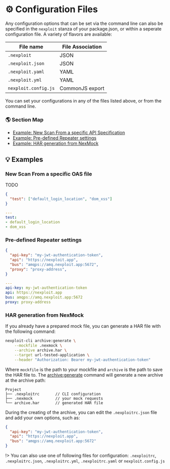 # ⚙️ Configuration Files
Any configuration options that can be set via the command line can also be specified in the `nexploit` stanza of your package.json, or within a seperate configuration file. A variety of flavors are available:

| File name            | File Association |
|----------------------|------------------|
| `.nexploit`          | JSON             |
| `.nexploit.json`     | JSON             |
| `.nexploit.yaml`     | YAML             |
| `.nexploit.yml`      | YAML             |
| `nexploit.config.js` | CommonJS export  |

You can set your configurations in any of the files listed above, or from the command line.

### 🌎 Section Map <!-- {docsify-ignore} -->
- [Example: New Scan From a specific API Specification](#new-scan-from-a-specific-oas-file)
- [Example: Pre-defined Repeater settings](#setting-up-a-repeater)
- [Example: HAR generation from NexMock](#har-generation-from-nexmock)

## 💡 Examples
### New Scan From a specific OAS file

TODO

```json
{
  "test": ["default_login_location", "dom_xss"]
}
```

```yaml
---
test:
- default_login_location
- dom_xss
```

### Pre-defined Repeater settings

```json
{
  "api-key": "my-jwt-authentication-token",
  "api": "https://nexploit.app",
  "bus": "amqps://amq.nexploit.app:5672",
  "proxy": "proxy-address",
}

```

```yaml
---
api-key: my-jwt-authentication-token
api: https://nexploit.app
bus: amqps://amq.nexploit.app:5672
proxy: proxy-address
```

### HAR generation from NexMock
If you already have a prepared mock file, you can generate a HAR file with the following command:
```bash
nexploit-cli archive:generate \
    --mockfile .nexmock \
    --archive archive.har \
    --target url-tested-application \
    --header "Authorization: Bearer my-jwt-authentication-token"
```

Where `mockfile` is the path to your mockfile and `archive` is the path to save the HAR file to. The [archive:generate](#-generate-archive-based-on-nexmock) command will generate a new archive at the archive path:

```
Project
├── .nexploitrc       // CLI configuration
├── .nexmock          // your mock requests
└── archive.har       // generated HAR file
```

During the creating of the archive, you can edit the `.nexploitrc.json` file and add your own options, such as:
```json
{
  "api-key": "my-jwt-authentication-token",
  "api": "https://nexploit.app",
  "bus": "amqps://amq.nexploit.app:5672"
}
```

!> You can also use one of following files for configuration: `.nexploitrc`, `.nexploitrc.json`, `.nexploitrc.yml`, `.nexploitrc.yaml` or `nexploit.config.js`
